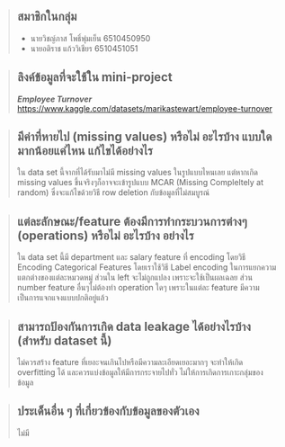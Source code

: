 >## สมาชิกในกลุ่ม 
>- นายวิชญ์ภาส โพธิ์พุ่มเย็น 6510450950<br>
>- นายอติราช แก้ววิเชียร 6510451051

>## ลิงค์ข้อมูลที่จะใช้ใน mini-project
>***Employee Turnover***<br>
>https://www.kaggle.com/datasets/marikastewart/employee-turnover

>## มีค่าที่หายไป (missing values) หรือไม่ อะไรบ้าง แบบใด มากน้อยแค่ไหน แก้ไขได้อย่างไร
> ใน data set นี้จากที่ได้รับมาไม่มี missing values ในรูปแบบไหนเลย แต่หากเกิด missing values ขึ้นจริงๆก็อาจจะเข้ารูปแบบ MCAR (Missing Compleltely at random) ซึ่งจะแก้ไขด้วยวิธี row deletion กับข้อมูลที่ไม่สมบูรณ์

>## แต่ละลักษณะ/feature ต้องมีการทำกระบวนการต่างๆ (operations) หรือไม่ อะไรบ้าง อย่างไร
>ใน data set นี้มี department และ salary feature ที่ encoding โดยวิธี Encoding Categorical Features โดยเราใช้วิธี Label encoding ในการแยกความแตกต่างของแต่ละหมวดหมู่ ส่วนใน left จะไม่ถูกแปลง เพราะจะใช้เป็นผลเฉลย ส่วน number feature อื่นๆไม่ต้องทำ operation ใดๆ เพราะในแต่ละ feature มีความเป็นการแจกแจงแบบปกติอยู่แล้ว

>## สามารถป้องกันการเกิด data leakage ได้อย่างไรบ้าง (สำหรับ dataset นี้)
> ไม่ควรสร้าง feature ที่เยอะจนเกินไปหรือมีความละเอียดเยอะมากๆ จะทำให้เกิด overfitting ได้ และควรแบ่งข้อมูลให้มีการกระจายไปทั่ว ไม่ให้การเกิดการเกาะกลุ่มของข้อมูล

>## ประเด็นอื่น ๆ ที่เกี่ยวข้องกับข้อมูลของตัวเอง
>ไม่มี